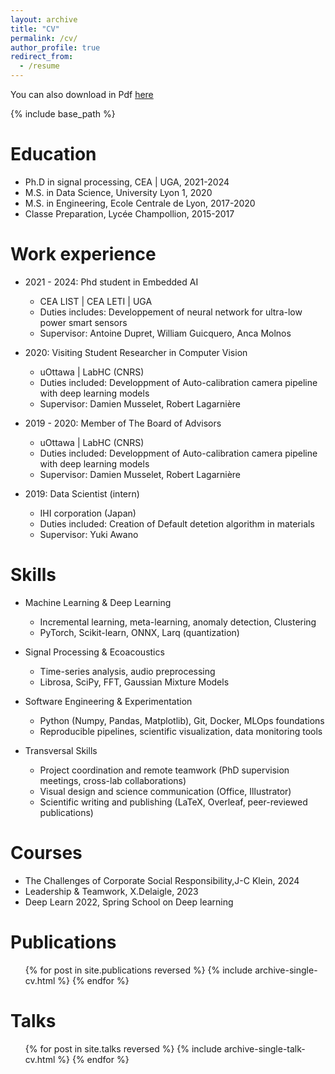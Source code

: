 ```yaml
---
layout: archive
title: "CV"
permalink: /cv/
author_profile: true
redirect_from:
  - /resume
---
```


You can also download in Pdf [here](http://yanisbassobert.github.io/files/CV_Yanis_BASSOBERT.pdf)

{% include base_path %}

Education
======
* Ph.D in signal processing, CEA | UGA, 2021-2024
* M.S. in Data Science, University Lyon 1, 2020
* M.S. in Engineering, Ecole Centrale de Lyon, 2017-2020
* Classe Preparation, Lycée Champollion, 2015-2017

Work experience
======
* 2021 - 2024: Phd student in Embedded AI
  * CEA LIST | CEA LETI | UGA
  * Duties includes: Developpement of neural network for ultra-low power smart sensors
  * Supervisor: Antoine Dupret, William Guicquero, Anca Molnos

* 2020: Visiting Student Researcher in Computer Vision
  * uOttawa | LabHC (CNRS)
  * Duties included: Developpment of Auto-calibration camera pipeline with deep learning models
  * Supervisor: Damien Musselet, Robert Lagarnière 

* 2019 - 2020: Member of The Board of Advisors
  * uOttawa | LabHC (CNRS)
  * Duties included: Developpment of Auto-calibration camera pipeline with deep learning models
  * Supervisor: Damien Musselet, Robert Lagarnière 

* 2019: Data Scientist (intern)
  * IHI corporation (Japan)
  * Duties included: Creation of Default detetion algorithm in materials 
  * Supervisor: Yuki Awano 
  
Skills
======
* Machine Learning & Deep Learning  
  * Incremental learning, meta-learning, anomaly detection, Clustering 
  * PyTorch, Scikit-learn, ONNX, Larq (quantization)  

* Signal Processing & Ecoacoustics  
  * Time-series analysis, audio preprocessing  
  * Librosa, SciPy, FFT, Gaussian Mixture Models  

* Software Engineering & Experimentation  
  * Python (Numpy, Pandas, Matplotlib), Git, Docker, MLOps foundations  
  * Reproducible pipelines, scientific visualization, data monitoring tools  

* Transversal Skills  
  * Project coordination and remote teamwork (PhD supervision meetings, cross-lab collaborations)  
  * Visual design and science communication (Office, Illustrator)  
  * Scientific writing and publishing (LaTeX, Overleaf, peer-reviewed publications)

Courses 
======

* The Challenges of Corporate Social Responsibility,J-C Klein, 2024
* Leadership & Teamwork, X.Delaigle, 2023
* Deep Learn 2022, Spring School on Deep learning  

Publications
======
  <ul>{% for post in site.publications reversed %}
    {% include archive-single-cv.html %}
  {% endfor %}</ul>
  
Talks
======
  <ul>{% for post in site.talks reversed %}
    {% include archive-single-talk-cv.html  %}
  {% endfor %}</ul>

<!--
Teaching
======
  <ul>{% for post in site.teaching reversed %}
    {% include archive-single-cv.html %}
  {% endfor %}</ul>
  
Service and leadership
======
* Currently signed in to 43 different slack teams
-->